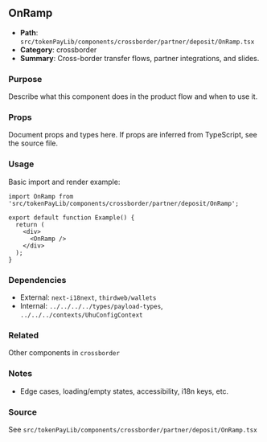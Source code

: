 ## OnRamp

- **Path**: `src/tokenPayLib/components/crossborder/partner/deposit/OnRamp.tsx`
- **Category**: crossborder
- **Summary**: Cross-border transfer flows, partner integrations, and slides.

### Purpose
Describe what this component does in the product flow and when to use it.

### Props
Document props and types here. If props are inferred from TypeScript, see the source file.

### Usage
Basic import and render example:


```tsx
import OnRamp from 'src/tokenPayLib/components/crossborder/partner/deposit/OnRamp';

export default function Example() {
  return (
    <div>
      <OnRamp />
    </div>
  );
}

```

### Dependencies
- External: `next-i18next`, `thirdweb/wallets`
- Internal: `../../../../types/payload-types`, `../../../contexts/UhuConfigContext`

### Related
Other components in `crossborder`

### Notes
- Edge cases, loading/empty states, accessibility, i18n keys, etc.

### Source
See `src/tokenPayLib/components/crossborder/partner/deposit/OnRamp.tsx`
